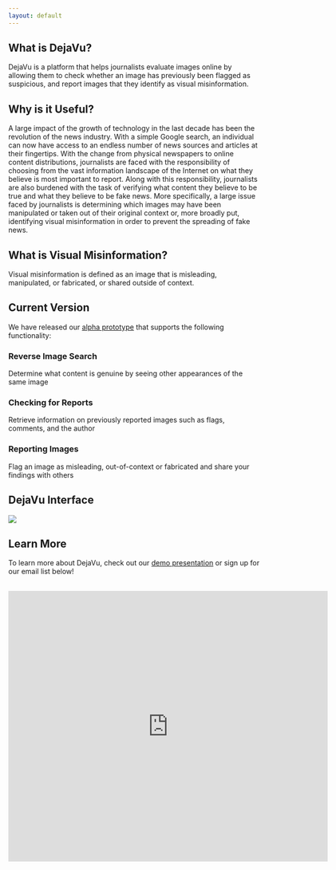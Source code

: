 ```yaml
---
layout: default
---
```


## What is DejaVu?

DejaVu is a platform that helps journalists
evaluate images online by allowing them to check whether an image has previously been flagged as suspicious, and report images that they identify as visual misinformation.

## Why is it Useful?

A large impact of the growth of technology in the last
decade has been the revolution of the news industry.
With a simple Google search, an individual can now
have access to an endless number of news sources and
articles at their fingertips. With the change from
physical newspapers to online content distributions,
journalists are faced with the responsibility of choosing
from the vast information landscape of the Internet on
what they believe is most important to report. Along
with this responsibility, journalists are also burdened
with the task of verifying what content they believe to
be true and what they believe to be fake news. More
specifically, a large issue faced by journalists is
determining which images may have been manipulated
or taken out of their original context or, more broadly
put, identifying visual misinformation in order to
prevent the spreading of fake news.

## What is Visual Misinformation?

Visual misinformation is defined as an image that is
misleading, manipulated, or fabricated, or shared outside of context.

## Current Version

We have released our [alpha prototype](https://github.com/rzere/DejaVu/) that supports the following functionality:
### Reverse Image Search
Determine what content is genuine by seeing other appearances of the same image
### Checking for Reports
Retrieve information on previously reported images such as flags, comments, and the author
### Reporting Images
Flag an image as misleading, out-of-context or fabricated and share your findings with others

## DejaVu Interface

<img src="assets/gif/DejaVuDemo.gif"/>

<br>

## Learn More

To learn more about DejaVu, check out our [demo presentation](https://docs.google.com/presentation/d/1zJHZYduhhbf8Ea8A1m0W6uwxP2R_eSRpGic2FkEUiug/edit?usp=sharing) or sign up for our email list below!

<br>
<iframe src="https://docs.google.com/forms/d/e/1FAIpQLSe7XVpcCQCVtzJifsDdtj1QjfBsM8glon2Ms2fbkmtmPc9_nA/viewform?embedded=true" width="640" height="543" frameborder="0" marginheight="0" marginwidth="0">Loading...</iframe>
